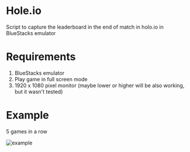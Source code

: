 # Hole.io
Script to capture the leaderboard in the end of match in holo.io in BlueStacks emulator

# Requirements
1. BlueStacks emulator
2. Play game in full screen mode
3. 1920 x 1080 pixel monitor (maybe lower or higher will be also working, but it wasn't tested)

# Example
5 games in a row

![example](https://i.imgur.com/qwsOyf1.png)
